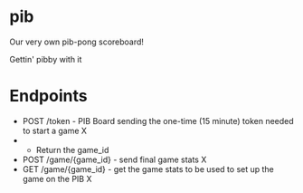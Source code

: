 # pib
Our very own pib-pong scoreboard!

Gettin' pibby with it


# Endpoints
* POST /token - PIB Board sending the one-time (15 minute) token needed to start a game     X
* * Return the game_id
* POST /game/{game_id} - send final game stats                                             X
* GET /game/{game_id} - get the game stats to be used to set up the game on the PIB        X